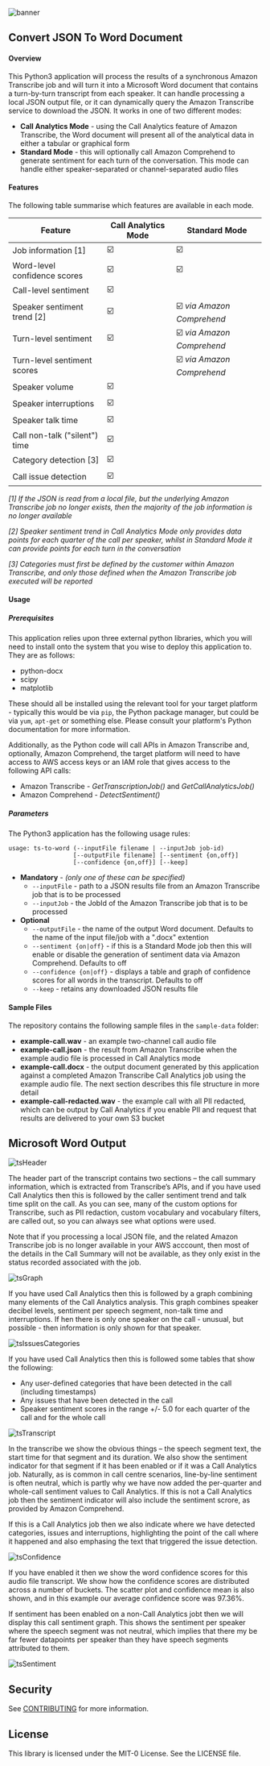 ![banner](./images/banner.png)

## Convert JSON To Word Document

#### Overview

This Python3 application will process the results of a synchronous Amazon Transcribe job and will turn it into a Microsoft Word document that contains a turn-by-turn transcript from each speaker.  It can handle processing a local JSON output file, or it can dynamically query the Amazon Transcribe service to download the JSON.  It works in one of two different modes:

- **Call Analytics Mode** - using the Call Analytics feature of Amazon Transcribe, the Word document will present all of the analytical data in either a tabular or graphical form
- **Standard Mode** - this will optionally call Amazon Comprehend to generate sentiment for each turn of the conversation.  This mode can handle either speaker-separated or channel-separated audio files

#### Features

The following table summarise which features are available in each mode.

| **Feature**                   | **Call Analytics Mode** | **Standard Mode**         |
| ----------------------------- | ----------------------- | ------------------------- |
| Job information [1]           | ☑️                       | ☑️                         |
| Word-level confidence scores  | ☑️                       | ☑️                         |
| Call-level sentiment          | ☑️                       |                           |
| Speaker sentiment trend [2]   | ☑️                       | ☑️ *via Amazon Comprehend* |
| Turn-level sentiment          | ☑️                       | ☑️ *via Amazon Comprehend* |
| Turn-level sentiment scores   |                         | ☑️ *via Amazon Comprehend* |
| Speaker volume                | ☑️                       |                           |
| Speaker interruptions         | ☑️                       |                           |
| Speaker talk time             | ☑️                       |                           |
| Call non-talk ("silent") time | ☑️                       |                           |
| Category detection [3]        | ☑️                       |                           |
| Call issue detection          | ☑️                       |                           |

*[1] If the JSON is read from a local file, but the underlying Amazon Transcribe job no longer exists, then the majority of the job information is no longer available*

*[2] Speaker sentiment trend in Call Analytics Mode only provides data points for each quarter of the call per speaker, whilst in Standard Mode it can provide points for each turn in the conversation*

*[3] Categories must first be defined by the customer within Amazon Transcribe, and only those defined when the Amazon Transcribe job executed will be reported*

#### Usage

##### Prerequisites

This application relies upon three external python libraries, which you will need to install onto the system that you wise to deploy this application to.  They are as follows:

- python-docx
- scipy
- matplotlib

These should all be installed using the relevant tool for your target platform - typically this would be via `pip`, the Python package manager, but could be via `yum`, `apt-get` or something else.  Please consult your platform's Python documentation for more information.

Additionally, as the Python code will call APIs in Amazon Transcribe and, optionally, Amazon Comprehend, the target platform will need to have access to AWS access keys or an IAM role that gives access to the following API calls:

- Amazon Transcribe - *GetTranscriptionJob()* and *GetCallAnalyticsJob()*
- Amazon Comprehend - *DetectSentiment()*

##### Parameters

The Python3 application has the following usage rules:

```
usage: ts-to-word (--inputFile filename | --inputJob job-id)
                  [--outputFile filename] [--sentiment {on,off}]
                  [--confidence {on,off}] [--keep]
```

- **Mandatory** - *(only one of these can be specified)*
  - `--inputFile` - path to a JSON results file from an Amazon Transcribe job that is to be processed
  - `--inputJob` - the JobId of the Amazon Transcribe job that is to be processed
- **Optional**
  - `--outputFile` - the name of the output Word document.  Defaults to the name of the input file/job with a ".docx" extention
  - `--sentiment {on|off}` - if this is a Standard Mode job then this will enable or disable the generation of sentiment data via Amazon Comprehend.  Defaults to off
  - `--confidence {on|off}` - displays a table and graph of confidence scores for all words in the transcript.  Defaults to off
  - `--keep` - retains any downloaded JSON results file

#### Sample Files

The repository contains the following sample files in the `sample-data` folder:

- **example-call.wav** - an example two-channel call audio file
- **example-call.json** - the result from Amazon Transcribe when the example audio file is processed in Call Analytics mode
- **example-call.docx** - the output document generated by this application against a completed Amazon Transcribe Call Analytics job using the example audio file.  The next section describes this file structure in more detail
- **example-call-redacted.wav** - the example call with all PII redacted, which can be output by Call Analytics if you enable PII and request that results are delivered to your own S3 bucket

## Microsoft Word Output

![tsHeader](./images/transcript_1_6.png)

The header part of the transcript contains two sections – the call summary information, which is extracted from Transcribe’s APIs,  and if you have used Call Analytics then this is followed by the caller sentiment trend and talk time split on the call. As you can see, many of the custom options for Transcribe, such as PII redaction, custom vocabulary and vocabulary filters, are called out, so you can always see what options were used.

Note that if you processing a local JSON file, and the related Amazon Transcribe job is no longer available in your AWS acccount, then most of the details in the Call Summary will not be available, as they only exist in the status recorded associated with the job.

![tsGraph](./images/transcript_2_6.png)

If you have used Call Analytics then this is followed by a graph combining many elements of the Call Analytics analysis.  This graph combines speaker decibel levels, sentiment per speech segment, non-talk time and interruptions.  If hen there is only one speaker on the call - unusual, but possible - then information is only shown for that speaker.

![tsIssuesCategories](./images/transcript_3_6.png)

If you have used Call Analytics then this is followed some tables that show the following:

- Any user-defined categories that have been detected in the call (including timestamps)
- Any issues that have been detected in the call
- Speaker sentiment scores in the range +/- 5.0 for each quarter of the call and for the whole call

![tsTranscript](./images/transcript_4_6.png)

In the transcribe we show the obvious things – the speech segment text, the start time for that segment and its duration. We also show the sentiment indicator for that segment if it has been enabled or if it was a Call Analytics job.  Naturally, as is common in call centre scenarios, line-by-line sentiment is often neutral, which is partly why we have now added the per-quarter and whole-call sentiment values to Call Analytics.  If this is not a Call Analytics job then the sentiment indicator will also include the sentiment scrore, as provided by Amazon Comprehend.

If this is a Call Analytics job then we also indicate where we have detected categories, issues and interruptions, highlighting the point of the call where it happened and also emphasing the text that triggered the issue detection.

![tsConfidence](./images/transcript_5_6.png)

If you have enabled it then we show the word confidence scores for this audio file transcript. We show how the confidence scores are distributed across a number of buckets. The scatter plot and confidence mean is also shown, and in this example our average confidence score was 97.36%.

If sentiment has been enabled on a non-Call Analytics jobt then we will display this call sentiment graph.  This shows the sentiment per speaker where the speech segment was not neutral, which implies that there my be far fewer datapoints per speaker than they have speech segments attributed to them.

![tsSentiment](./images/transcript_6_6.png)

## Security	

See [CONTRIBUTING](CONTRIBUTING.md#security-issue-notifications) for more information.

## License

This library is licensed under the MIT-0 License. See the LICENSE file.

